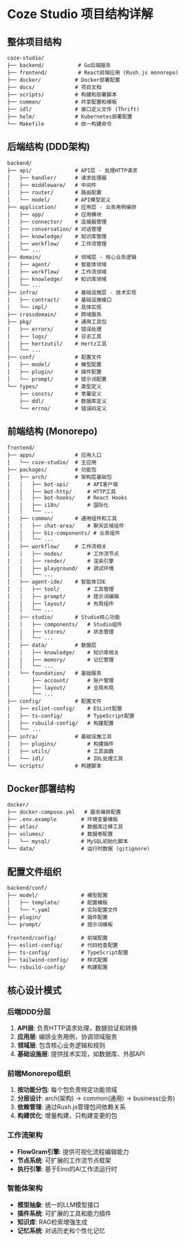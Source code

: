 # Coze Studio 项目结构详解

## 整体项目结构

```
coze-studio/
├── backend/           # Go后端服务
├── frontend/          # React前端应用 (Rush.js monorepo)
├── docker/           # Docker部署配置
├── docs/             # 项目文档
├── scripts/          # 构建和部署脚本
├── common/           # 共享配置和模板
├── idl/              # 接口定义文件 (Thrift)
├── helm/             # Kubernetes部署配置
└── Makefile          # 统一构建命令
```

## 后端结构 (DDD架构)

```
backend/
├── api/              # API层 - 处理HTTP请求
│   ├── handler/      # 请求处理器
│   ├── middleware/   # 中间件
│   ├── router/       # 路由配置
│   └── model/        # API模型定义
├── application/      # 应用层 - 业务用例编排
│   ├── app/          # 应用模块
│   ├── connector/    # 连接器管理
│   ├── conversation/ # 对话管理
│   ├── knowledge/    # 知识库管理
│   ├── workflow/     # 工作流管理
│   └── ...
├── domain/           # 领域层 - 核心业务逻辑
│   ├── agent/        # 智能体领域
│   ├── workflow/     # 工作流领域
│   ├── knowledge/    # 知识库领域
│   └── ...
├── infra/            # 基础设施层 - 技术实现
│   ├── contract/     # 基础设施接口
│   └── impl/         # 具体实现
├── crossdomain/      # 跨域服务
├── pkg/              # 通用工具包
│   ├── errorx/       # 错误处理
│   ├── logs/         # 日志工具
│   ├── hertzutil/    # Hertz工具
│   └── ...
├── conf/             # 配置文件
│   ├── model/        # 模型配置
│   ├── plugin/       # 插件配置
│   └── prompt/       # 提示词配置
└── types/            # 类型定义
    ├── consts/       # 常量定义
    ├── ddl/          # 数据库定义
    └── errno/        # 错误码定义
```

## 前端结构 (Monorepo)

```
frontend/
├── apps/             # 应用入口
│   └── coze-studio/  # 主应用
├── packages/         # 功能包
│   ├── arch/         # 架构层基础包
│   │   ├── bot-api/      # API客户端
│   │   ├── bot-http/     # HTTP工具
│   │   ├── bot-hooks/    # React Hooks
│   │   ├── i18n/         # 国际化
│   │   └── ...
│   ├── common/       # 通用组件和工具
│   │   ├── chat-area/    # 聊天区域组件
│   │   ├── biz-components/ # 业务组件
│   │   └── ...
│   ├── workflow/     # 工作流相关
│   │   ├── nodes/        # 工作流节点
│   │   ├── render/       # 渲染引擎
│   │   ├── playground/   # 调试环境
│   │   └── ...
│   ├── agent-ide/    # 智能体IDE
│   │   ├── tool/         # 工具管理
│   │   ├── prompt/       # 提示词编辑
│   │   ├── layout/       # 布局组件
│   │   └── ...
│   ├── studio/       # Studio核心功能
│   │   ├── components/   # Studio组件
│   │   ├── stores/       # 状态管理
│   │   └── ...
│   ├── data/         # 数据层
│   │   ├── knowledge/    # 知识库相关
│   │   ├── memory/       # 记忆管理
│   │   └── ...
│   └── foundation/   # 基础服务
│       ├── account/      # 账户管理
│       ├── layout/       # 全局布局
│       └── ...
├── config/           # 配置文件
│   ├── eslint-config/    # ESLint配置
│   ├── ts-config/        # TypeScript配置
│   ├── rsbuild-config/   # 构建配置
│   └── ...
├── infra/            # 基础设施工具
│   ├── plugins/          # 构建插件
│   ├── utils/            # 工具函数
│   └── idl/              # IDL处理工具
└── scripts/          # 构建脚本
```

## Docker部署结构

```
docker/
├── docker-compose.yml   # 服务编排配置
├── .env.example        # 环境变量模板
├── atlas/              # 数据库迁移工具
├── volumes/            # 数据卷配置
│   └── mysql/          # MySQL初始化脚本
└── data/               # 运行时数据 (gitignore)
```

## 配置文件组织

```
backend/conf/
├── model/              # 模型配置
│   ├── template/       # 配置模板
│   └── *.yaml          # 实际配置文件
├── plugin/             # 插件配置
└── prompt/             # 提示词模板

frontend/config/        # 前端配置
├── eslint-config/      # 代码检查配置
├── ts-config/          # TypeScript配置
├── tailwind-config/    # 样式配置
└── rsbuild-config/     # 构建配置
```

## 核心设计模式

### 后端DDD分层
1. **API层**: 负责HTTP请求处理，数据验证和转换
2. **应用层**: 编排业务用例，协调领域服务
3. **领域层**: 包含核心业务逻辑和规则
4. **基础设施层**: 提供技术实现，如数据库、外部API

### 前端Monorepo组织
1. **按功能分包**: 每个包负责特定功能领域
2. **分层设计**: arch(架构) -> common(通用) -> business(业务)
3. **依赖管理**: 通过Rush.js管理包间依赖关系
4. **构建优化**: 增量构建，只构建变更的包

### 工作流架构
- **FlowGram引擎**: 提供可视化流程编辑能力
- **节点系统**: 可扩展的工作流节点框架
- **执行引擎**: 基于Eino的AI工作流运行时

### 智能体架构
- **模型抽象**: 统一的LLM模型接口
- **插件系统**: 可扩展的工具和能力插件
- **知识库**: RAG检索增强生成
- **记忆系统**: 对话历史和个性化记忆